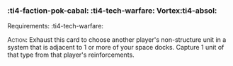 ### :ti4-faction-pok-cabal: :ti4-tech-warfare: **Vortex**:ti4-absol:

Requirements: :ti4-tech-warfare:

<span style="font-variant:small-caps;">Action</span>: Exhaust this card to choose another player's non-structure unit in a system that is adjacent to 1 or more of your space docks.
Capture 1 unit of that type from that player's reinforcements.

